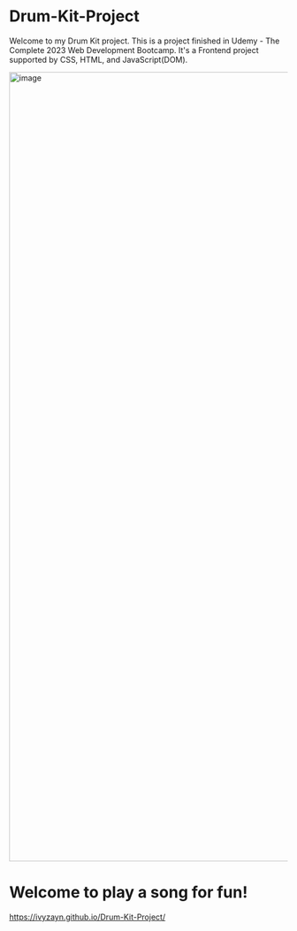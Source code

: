 # Drum-Kit-Project

Welcome to my Drum Kit project. This is a project finished in Udemy - The Complete 2023 Web Development Bootcamp. It's a Frontend project supported by CSS, HTML, and JavaScript(DOM). 

<img width="1427" alt="image" src="https://github.com/IvyZayn/Drum-Kit-Project/assets/91594306/0e33fbff-cc4e-4d75-8371-0159f164b59b">

# Welcome to play a song for fun! 

https://ivyzayn.github.io/Drum-Kit-Project/
